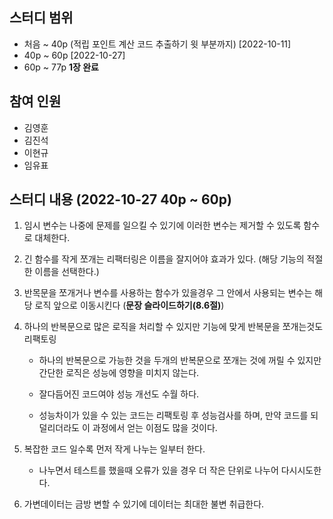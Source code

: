 ## 스터디 범위

- 처음 ~ 40p (적립 포인트 계산 코드 추출하기 윗 부분까지) [2022-10-11]
- 40p ~ 60p [2022-10-27]
- 60p ~ 77p **1장 완료**

## 참여 인원

- 김영훈
- 김진석
- 이현규
- 임유표

## 스터디 내용 (**2022-10-27** 40p ~ 60p)

1. 임시 변수는 나중에 문제를 일으킬 수 있기에 이러한 변수는 제거할 수 있도록 함수로 대체한다.

2. 긴 함수를 작게 쪼개는 리팩터링은 이름을 잘지어야 효과가 있다. (해당 기능의 적절한 이름을 선택한다.)

3. 반목문을 쪼개거나 변수를 사용하는 함수가 있을경우 그 안에서 사용되는 변수는 해당 로직 앞으로 이동시킨다 (**문장 슬라이드하기(8.6절)**)

4. 하나의 반복문으로 많은 로직을 처리할 수 있지만 기능에 맞게 반복문을 쪼개는것도 리팩토링

   - 하나의 반복문으로 가능한 것을 두개의 반복문으로 쪼개는 것에 꺼릴 수 있지만 간단한 로직은 성능에 영향을 미치지 않는다.

   - 잘다듬어진 코드여야 성능 개선도 수월 하다.
   - 성능차이가 있을 수 있는 코드는 리팩토링 후 성능검사를 하며, 만약 코드를 되덜리더라도 이 과정에서 얻는 이점도 많을 것이다.

5. 복잡한 코드 일수록 먼저 작게 나누는 일부터 한다.

   - 나누면서 테스트를 했을때 오류가 있을 경우 더 작은 단위로 나누어 다시시도한다.

6. 가변데이터는 금방 변할 수 있기에 데이터는 최대한 불변 취급한다.
